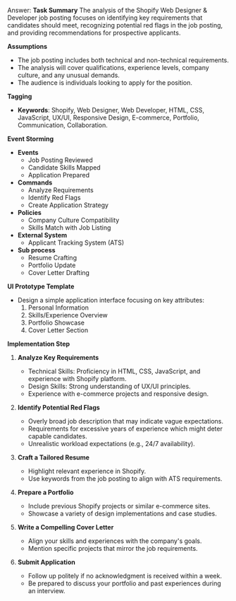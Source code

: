 Answer: **Task Summary**
The analysis of the Shopify Web Designer & Developer job posting focuses on identifying key requirements that candidates should meet, recognizing potential red flags in the job posting, and providing recommendations for prospective applicants.

**Assumptions**

- The job posting includes both technical and non-technical requirements.
- The analysis will cover qualifications, experience levels, company culture, and any unusual demands.
- The audience is individuals looking to apply for the position.

**Tagging**

- **Keywords**: Shopify, Web Designer, Web Developer, HTML, CSS, JavaScript, UX/UI, Responsive Design, E-commerce, Portfolio, Communication, Collaboration.

**Event Storming**

- **Events**
  - Job Posting Reviewed
  - Candidate Skills Mapped
  - Application Prepared
- **Commands**
  - Analyze Requirements
  - Identify Red Flags
  - Create Application Strategy
- **Policies**
  - Company Culture Compatibility
  - Skills Match with Job Listing
- **External System**
  - Applicant Tracking System (ATS)
- **Sub process**
  - Resume Crafting
  - Portfolio Update
  - Cover Letter Drafting

**UI Prototype Template**

- Design a simple application interface focusing on key attributes:
  1. Personal Information
  2. Skills/Experience Overview
  3. Portfolio Showcase
  4. Cover Letter Section

**Implementation Step**

1. **Analyze Key Requirements**

   - Technical Skills: Proficiency in HTML, CSS, JavaScript, and experience with Shopify platform.
   - Design Skills: Strong understanding of UX/UI principles.
   - Experience with e-commerce projects and responsive design.

2. **Identify Potential Red Flags**

   - Overly broad job description that may indicate vague expectations.
   - Requirements for excessive years of experience which might deter capable candidates.
   - Unrealistic workload expectations (e.g., 24/7 availability).

3. **Craft a Tailored Resume**

   - Highlight relevant experience in Shopify.
   - Use keywords from the job posting to align with ATS requirements.

4. **Prepare a Portfolio**

   - Include previous Shopify projects or similar e-commerce sites.
   - Showcase a variety of design implementations and case studies.

5. **Write a Compelling Cover Letter**

   - Align your skills and experiences with the company's goals.
   - Mention specific projects that mirror the job requirements.

6. **Submit Application**
   - Follow up politely if no acknowledgment is received within a week.
   - Be prepared to discuss your portfolio and past experiences during an interview.
